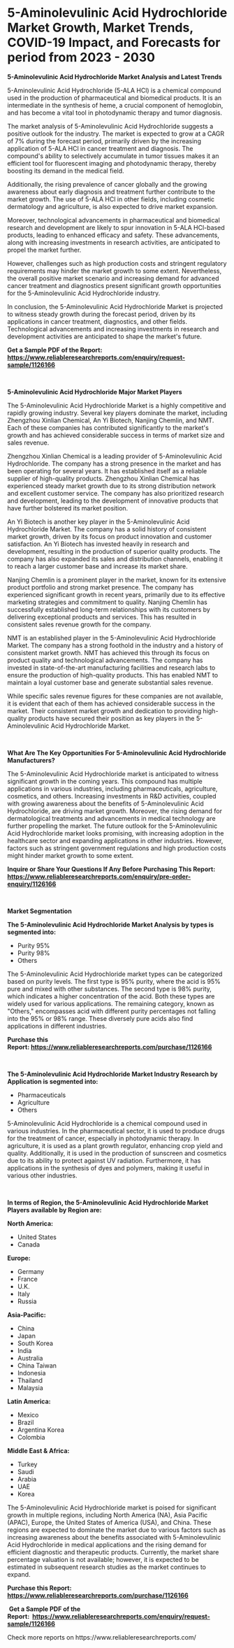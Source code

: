<p><h1>5-Aminolevulinic Acid Hydrochloride Market Growth, Market Trends, COVID-19 Impact, and Forecasts for period from 2023 - 2030</h1></p><p><strong>5-Aminolevulinic Acid Hydrochloride Market Analysis and Latest Trends</strong></p>
<p><p>5-Aminolevulinic Acid Hydrochloride (5-ALA HCl) is a chemical compound used in the production of pharmaceutical and biomedical products. It is an intermediate in the synthesis of heme, a crucial component of hemoglobin, and has become a vital tool in photodynamic therapy and tumor diagnosis.</p><p>The market analysis of 5-Aminolevulinic Acid Hydrochloride suggests a positive outlook for the industry. The market is expected to grow at a CAGR of 7% during the forecast period, primarily driven by the increasing application of 5-ALA HCl in cancer treatment and diagnosis. The compound's ability to selectively accumulate in tumor tissues makes it an efficient tool for fluorescent imaging and photodynamic therapy, thereby boosting its demand in the medical field.</p><p>Additionally, the rising prevalence of cancer globally and the growing awareness about early diagnosis and treatment further contribute to the market growth. The use of 5-ALA HCl in other fields, including cosmetic dermatology and agriculture, is also expected to drive market expansion.</p><p>Moreover, technological advancements in pharmaceutical and biomedical research and development are likely to spur innovation in 5-ALA HCl-based products, leading to enhanced efficacy and safety. These advancements, along with increasing investments in research activities, are anticipated to propel the market further.</p><p>However, challenges such as high production costs and stringent regulatory requirements may hinder the market growth to some extent. Nevertheless, the overall positive market scenario and increasing demand for advanced cancer treatment and diagnostics present significant growth opportunities for the 5-Aminolevulinic Acid Hydrochloride industry.</p><p>In conclusion, the 5-Aminolevulinic Acid Hydrochloride Market is projected to witness steady growth during the forecast period, driven by its applications in cancer treatment, diagnostics, and other fields. Technological advancements and increasing investments in research and development activities are anticipated to shape the market's future.</p></p>
<p><strong>Get a Sample PDF of the Report:&nbsp; <a href="https://www.reliableresearchreports.com/enquiry/request-sample/1126166">https://www.reliableresearchreports.com/enquiry/request-sample/1126166</a></strong></p>
<p>&nbsp;</p>
<p><strong>5-Aminolevulinic Acid Hydrochloride Major Market Players</strong></p>
<p><p>The 5-Aminolevulinic Acid Hydrochloride Market is a highly competitive and rapidly growing industry. Several key players dominate the market, including Zhengzhou Xinlian Chemical, An Yi Biotech, Nanjing Chemlin, and NMT. Each of these companies has contributed significantly to the market's growth and has achieved considerable success in terms of market size and sales revenue.</p><p>Zhengzhou Xinlian Chemical is a leading provider of 5-Aminolevulinic Acid Hydrochloride. The company has a strong presence in the market and has been operating for several years. It has established itself as a reliable supplier of high-quality products. Zhengzhou Xinlian Chemical has experienced steady market growth due to its strong distribution network and excellent customer service. The company has also prioritized research and development, leading to the development of innovative products that have further bolstered its market position.</p><p>An Yi Biotech is another key player in the 5-Aminolevulinic Acid Hydrochloride Market. The company has a solid history of consistent market growth, driven by its focus on product innovation and customer satisfaction. An Yi Biotech has invested heavily in research and development, resulting in the production of superior quality products. The company has also expanded its sales and distribution channels, enabling it to reach a larger customer base and increase its market share.</p><p>Nanjing Chemlin is a prominent player in the market, known for its extensive product portfolio and strong market presence. The company has experienced significant growth in recent years, primarily due to its effective marketing strategies and commitment to quality. Nanjing Chemlin has successfully established long-term relationships with its customers by delivering exceptional products and services. This has resulted in consistent sales revenue growth for the company.</p><p>NMT is an established player in the 5-Aminolevulinic Acid Hydrochloride Market. The company has a strong foothold in the industry and a history of consistent market growth. NMT has achieved this through its focus on product quality and technological advancements. The company has invested in state-of-the-art manufacturing facilities and research labs to ensure the production of high-quality products. This has enabled NMT to maintain a loyal customer base and generate substantial sales revenue.</p><p>While specific sales revenue figures for these companies are not available, it is evident that each of them has achieved considerable success in the market. Their consistent market growth and dedication to providing high-quality products have secured their position as key players in the 5-Aminolevulinic Acid Hydrochloride Market.</p></p>
<p>&nbsp;</p>
<p><strong>What Are The Key Opportunities For 5-Aminolevulinic Acid Hydrochloride Manufacturers?</strong></p>
<p><p>The 5-Aminolevulinic Acid Hydrochloride market is anticipated to witness significant growth in the coming years. This compound has multiple applications in various industries, including pharmaceuticals, agriculture, cosmetics, and others. Increasing investments in R&D activities, coupled with growing awareness about the benefits of 5-Aminolevulinic Acid Hydrochloride, are driving market growth. Moreover, the rising demand for dermatological treatments and advancements in medical technology are further propelling the market. The future outlook for the 5-Aminolevulinic Acid Hydrochloride market looks promising, with increasing adoption in the healthcare sector and expanding applications in other industries. However, factors such as stringent government regulations and high production costs might hinder market growth to some extent.</p></p>
<p><strong>Inquire or Share Your Questions If Any Before Purchasing This Report: <a href="https://www.reliableresearchreports.com/enquiry/pre-order-enquiry/1126166">https://www.reliableresearchreports.com/enquiry/pre-order-enquiry/1126166</a></strong></p>
<p>&nbsp;</p>
<p><strong>Market Segmentation</strong></p>
<p><strong>The 5-Aminolevulinic Acid Hydrochloride Market Analysis by types is segmented into:</strong></p>
<p><ul><li>Purity 95%</li><li>Purity 98%</li><li>Others</li></ul></p>
<p><p>The 5-Aminolevulinic Acid Hydrochloride market types can be categorized based on purity levels. The first type is 95% purity, where the acid is 95% pure and mixed with other substances. The second type is 98% purity, which indicates a higher concentration of the acid. Both these types are widely used for various applications. The remaining category, known as "Others," encompasses acid with different purity percentages not falling into the 95% or 98% range. These diversely pure acids also find applications in different industries.</p></p>
<p><strong>Purchase this Report:&nbsp;<a href="https://www.reliableresearchreports.com/purchase/1126166">https://www.reliableresearchreports.com/purchase/1126166</a></strong></p>
<p>&nbsp;</p>
<p><strong>The 5-Aminolevulinic Acid Hydrochloride Market Industry Research by Application is segmented into:</strong></p>
<p><ul><li>Pharmaceuticals</li><li>Agriculture</li><li>Others</li></ul></p>
<p><p>5-Aminolevulinic Acid Hydrochloride is a chemical compound used in various industries. In the pharmaceutical sector, it is used to produce drugs for the treatment of cancer, especially in photodynamic therapy. In agriculture, it is used as a plant growth regulator, enhancing crop yield and quality. Additionally, it is used in the production of sunscreen and cosmetics due to its ability to protect against UV radiation. Furthermore, it has applications in the synthesis of dyes and polymers, making it useful in various other industries.</p></p>
<p>&nbsp;</p>
<p><strong>In terms of Region, the 5-Aminolevulinic Acid Hydrochloride Market Players available by Region are:</strong></p>
<p>
    <p> <strong> North America: </strong>
        <ul>
            <li>United States</li>
            <li>Canada</li>
        </ul>
        </p> 
    <p> <strong> Europe: </strong>
        <ul>
            <li>Germany</li>
            <li>France</li>
            <li>U.K.</li>
            <li>Italy</li>
            <li>Russia</li>
        </ul>
        </p> 
    <p> <strong> Asia-Pacific: </strong>
        <ul>
            <li>China</li>
            <li>Japan</li>
            <li>South Korea</li>
            <li>India</li>
            <li>Australia</li>
            <li>China Taiwan</li>
            <li>Indonesia</li>
            <li>Thailand</li>
            <li>Malaysia</li>
        </ul>
        </p> 
    <p> <strong> Latin America: </strong>
        <ul>
            <li>Mexico</li>
            <li>Brazil</li>
            <li>Argentina Korea</li>
            <li>Colombia</li>
        </ul>
        </p> 
    <p> <strong> Middle East & Africa: </strong>
        <ul>
            <li>Turkey</li>
            <li>Saudi</li>
            <li>Arabia</li>
            <li>UAE</li>
            <li>Korea</li>
        </ul>
    </p>
    </p>
<p><p>The 5-Aminolevulinic Acid Hydrochloride market is poised for significant growth in multiple regions, including North America (NA), Asia Pacific (APAC), Europe, the United States of America (USA), and China. These regions are expected to dominate the market due to various factors such as increasing awareness about the benefits associated with 5-Aminolevulinic Acid Hydrochloride in medical applications and the rising demand for efficient diagnostic and therapeutic products. Currently, the market share percentage valuation is not available; however, it is expected to be estimated in subsequent research studies as the market continues to expand.</p></p>
<p><strong>Purchase this Report: <a href="https://www.reliableresearchreports.com/purchase/1126166">https://www.reliableresearchreports.com/purchase/1126166</a></strong></p>
<p>&nbsp;<strong>Get a Sample PDF of the Report:&nbsp;&nbsp;<a href="https://www.reliableresearchreports.com/enquiry/request-sample/1126166">https://www.reliableresearchreports.com/enquiry/request-sample/1126166</a></strong></p>
<p><strong></strong></p>
<p>Check more reports on https://www.reliableresearchreports.com/</p>